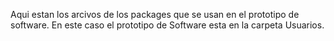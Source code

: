 
Aqui estan los arcivos de los packages que se usan en el prototipo de software.
En este caso el prototipo de Software esta en la carpeta Usuarios.
